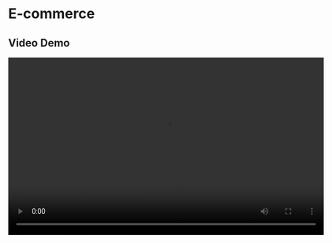# E-commerce
## Video Demo

<video width="640" height="360" controls>
  <source src="https://github.com/dinesh3636/E-commerce/blob/main/output.mp4">
  Your browser does not support the video tag.
</video>

